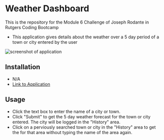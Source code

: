 # Weather Dashboard
This is the repository for the Module 6 Challenge of Joseph Rodante in Rutgers Coding Bootcamp

- This application gives details about the weather over a 5 day period of a town or city entered by the user

![screenshot of application](./assets/pictures/m6screenshot.png "Screenshot of Weather Dashboard")

## Installation
- N/A
- [Link to Application](https://joeyrodo.github.io/Weather-Dashboard/)

## Usage 
- Click the text box to enter the name of a city or town.
- Click "Submit" to get the 5 day weather forecast for the town or city entered. The city will be logged in the "History" area.
- Click on a perviously searched town or city in the "History" area to get the for that area without typing the name of the area again.
